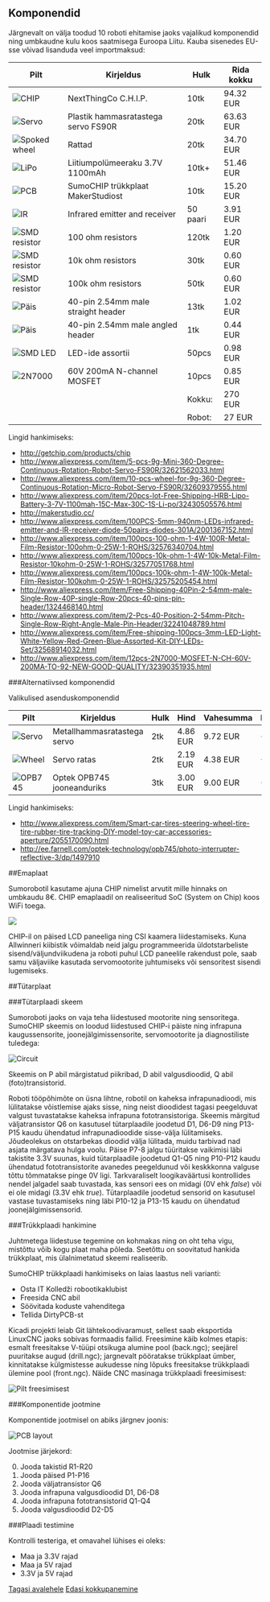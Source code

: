 ## Komponendid

Järgnevalt on välja toodud 10 roboti ehitamise jaoks vajalikud komponendid ning umbkaudne kulu koos saatmisega Euroopa Liitu. Kauba sisenedes EU-sse võivad lisanduda veel importmaksud:

| Pilt                                  | Kirjeldus                              | Hulk     | Rida kokku |
|---------------------------------------|----------------------------------------|----------|------------|
| ![CHIP](../img/chip.png)                 | NextThingCo C.H.I.P.                   | 10tk     |  94.32 EUR |
| ![Servo](../img/pservo.png)              | Plastik hammasratastega servo FS90R    | 20tk     |  63.63 EUR |
| ![Spoked wheel](../img/spoked-wheel.png) | Rattad                                 | 20tk     |  34.70 EUR |
| ![LiPo](../img/lipo.png)                 | Liitiumpolümeeraku 3.7V 1100mAh        | 10tk+    |  51.46 EUR |
| ![PCB](../img/sumochip.png)              | SumoCHIP trükkplaat MakerStudiost      | 10tk     |  15.20 EUR |
| ![IR](../img/ir-led.png)                 | Infrared emitter and receiver          | 50 paari |   3.91 EUR |
| ![SMD resistor](../img/smd-resistor.jpg) | 100 ohm resistors                      | 120tk    |   1.20 EUR |
| ![SMD resistor](../img/smd-resistor.jpg) | 10k ohm resistors                      | 30tk     |   0.60 EUR |
| ![SMD resistor](../img/smd-resistor.jpg) | 100k ohm resistors                     | 50tk     |   0.60 EUR |
| ![Päis](../img/straight-header.jpg)      | 40-pin 2.54mm male straight header     | 13tk     |   1.02 EUR |
| ![Päis](../img/angled-header.jpg)        | 40-pin 2.54mm male angled header       | 1tk      |   0.44 EUR |
| ![SMD LED](../img/smd-led.jpg)           | LED-ide assortii                       | 50pcs    |   0.98 EUR |
| ![2N7000](../img/2n7000.jpg)             | 60V 200mA N-channel MOSFET             | 10pcs    |   0.85 EUR |
|                                       |                                        | Kokku:   | 270    EUR |
|                                       |                                        | Robot:   |  27    EUR |

Lingid hankimiseks:

- http://getchip.com/products/chip
- http://www.aliexpress.com/item/5-pcs-9g-Mini-360-Degree-Continuous-Rotation-Robot-Servo-FS90R/32621562033.html
- http://www.aliexpress.com/item/10-pcs-wheel-for-9g-360-Degree-Continuous-Rotation-Micro-Robot-Servo-FS90R/32609379555.html
- http://www.aliexpress.com/item/20pcs-lot-Free-Shipping-HRB-Lipo-Battery-3-7V-1100mah-15C-Max-30C-1S-Li-po/32430505576.html
- http://makerstudio.cc/
- http://www.aliexpress.com/item/100PCS-5mm-940nm-LEDs-infrared-emitter-and-IR-receiver-diode-50pairs-diodes-301A/2001367152.html
- http://www.aliexpress.com/item/100pcs-100-ohm-1-4W-100R-Metal-Film-Resistor-100ohm-0-25W-1-ROHS/32576340704.html
- http://www.aliexpress.com/item/100pcs-10k-ohm-1-4W-10k-Metal-Film-Resistor-10kohm-0-25W-1-ROHS/32577051768.html
- http://www.aliexpress.com/item/100pcs-100k-ohm-1-4W-100k-Metal-Film-Resistor-100kohm-0-25W-1-ROHS/32575205454.html
- http://www.aliexpress.com/item/Free-Shipping-40Pin-2-54mm-male-Single-Row-40P-single-Row-20pcs-40-pins-pin-header/1324468140.html
- http://www.aliexpress.com/item/2-Pcs-40-Position-2-54mm-Pitch-Single-Row-Right-Angle-Male-Pin-Header/32241048789.html
- http://www.aliexpress.com/item/Free-shipping-100pcs-3mm-LED-Light-White-Yellow-Red-Green-Blue-Assorted-Kit-DIY-LEDs-Set/32568914032.html
- http://www.aliexpress.com/item/12pcs-2N7000-MOSFET-N-CH-60V-200MA-TO-92-NEW-GOOD-QUALITY/32390351935.html

###Alternatiivsed komponendid

Valikulised asenduskomponendid

| Pilt                      | Kirjeldus                    | Hulk | Hind       | Vahesumma | Hinnavahe |
|---------------------------|------------------------------|------|------------|-----------|-----------|
| ![Servo](../img/mservo.png)  | Metallhammasratastega servo  | 2tk  |   4.86 EUR |  9.72 EUR | +3.40 EUR |
| ![Wheel](../img/wheel.png)   | Servo ratas                  | 2tk  |   2.19 EUR |  4.38 EUR | +0.94 EUR |
| ![OPB745](../img/opb745.jpg) | Optek OPB745 jooneanduriks   | 3tk  |   3.00 EUR |  9.00 EUR | +9.00 EUR |

Lingid hankimiseks:

- http://www.aliexpress.com/item/Smart-car-tires-steering-wheel-tire-tire-rubber-tire-tracking-DIY-model-toy-car-accessories-aperture/2055170090.html
- http://ee.farnell.com/optek-technology/opb745/photo-interrupter-reflective-3/dp/1497910


##Emaplaat

Sumorobotil kasutame ajuna CHIP nimelist arvutit mille hinnaks on umbkaudu 8€. CHIP emaplaadil on realiseeritud SoC (System on Chip) koos WiFi toega.

<img src="https://cdn.shopify.com/s/files/1/1065/9514/t/15/assets/chip1.png?5824758464935567530">

CHIP-il on päised LCD paneeliga ning CSI kaamera liidestamiseks. Kuna Allwinneri kiibistik võimaldab neid jalgu programmeerida üldotstarbeliste sisend/väljundviikudena ja roboti puhul LCD paneelile rakendust pole, saab samu väljaviike kasutada servomootorite juhtumiseks või sensoritest sisendi lugemiseks.



##Tütarplaat

###Tütarplaadi skeem

Sumoroboti jaoks on vaja teha liidestused mootorite ning sensoritega. SumoCHIP skeemis on loodud liidestused CHIP-i päiste ning infrapuna kaugussensorite, joonejälgimissensorite, servomootorite ja diagnostiliste tuledega:

![Circuit](https://rawgithub.com/laurivosandi/sumochip/master/pcb/sumochip.sch.svg)

Skeemis on P abil märgistatud piikribad, D abil valgusdioodid, Q abil (foto)transistorid.

Roboti tööpõhimõte on üsna lihtne, robotil on kaheksa infrapunadioodi, mis lülitatakse võistlemise ajaks sisse, ning neist dioodidest tagasi peegelduvat valgust tuvastatakse kaheksa infrapuna fototransistoriga. Skeemis märgitud väljatransistor Q6 on kasutusel tütarplaadile joodetud D1, D6-D9 ning P13-P15 kaudu ühendatud infrapunadioodide sisse-välja lülitamiseks. Jõudeolekus on otstarbekas dioodid välja lülitada, muidu tarbivad nad asjata märgatava hulga voolu. Päise P7-8 jalgu tüüritakse vaikimisi läbi takistite 3.3V suunas, kuid tütarplaadile joodetud Q1-Q5 ning P10-P12 kaudu ühendatud fototransistorite avanedes peegeldunud või keskkkonna valguse tõttu tõmmatakse pinge 0V ligi. Tarkvaraliselt loogikaväärtusi kontrollides nendel jalgadel saab tuvastada, kas sensori ees on midagi (0V ehk *false*) või ei ole midagi (3.3V ehk *true*). Tütarplaadile joodetud sensorid on kasutusel vastase tuvastamiseks ning läbi P10-12 ja P13-15 kaudu on ühendatud joonejälgimissensorid.

###Trükkplaadi hankimine

Juhtmetega liidestuse tegemine on kohmakas ning on oht teha vigu, mistõttu võib kogu plaat maha põleda. Seetõttu on soovitatud hankida trükkplaat, mis ülalnimetatud skeemi realiseerib.

SumoCHIP trükkplaadi hankimiseks on laias laastus neli varianti:

* Osta IT Kolledži robootikaklubist
* Freesida CNC abil
* Söövitada koduste vahenditega
* Tellida DirtyPCB-st

Kicadi projekti leiab Git lähtekoodivaramust, sellest saab eksportida LinuxCNC jaoks sobivas formaadis failid. Freesimine käib kolmes etapis: esmalt freesitakse V-tüüpi otsikuga alumine pool (back.ngc); seejärel puuritakse augud (drill.ngc); jargnevalt pööratakse trükkplaat ümber, kinnitatakse külgmistesse aukudesse ning lõpuks freesitakse trükkplaadi ülemine pool (front.ngc). Näide CNC masinaga trükkplaadi freesimisest:

![Pilt freesimisest](../img/cnc-milling-pcb.jpg)



###Komponentide jootmine

Komponentide jootmisel on abiks järgnev joonis:

![PCB layout](https://rawgit.com/laurivosandi/sumochip/8c88d02933c06c37d371292771ff80047eec376a/pcb/sumochip-brd.svg)

Jootmise järjekord:

0. Jooda takistid R1-R20
0. Jooda päised P1-P16
0. Jooda väljatransistor Q6
0. Jooda infrapuna valgusdioodid D1, D6-D8
0. Jooda infrapuna fototransistorid Q1-Q4
0. Jooda valgusdioodid D2-D5

###Plaadi testimine

Kontrolli testeriga, et omavahel lühises ei oleks:

* Maa ja 3.3V rajad
* Maa ja 5V rajad
* 3.3V ja 5V rajad

[Tagasi avalehele](index-et.md "Avalehele")
[Edasi kokkupanemine](kokkupanemine.md "Kokkupanemine")
